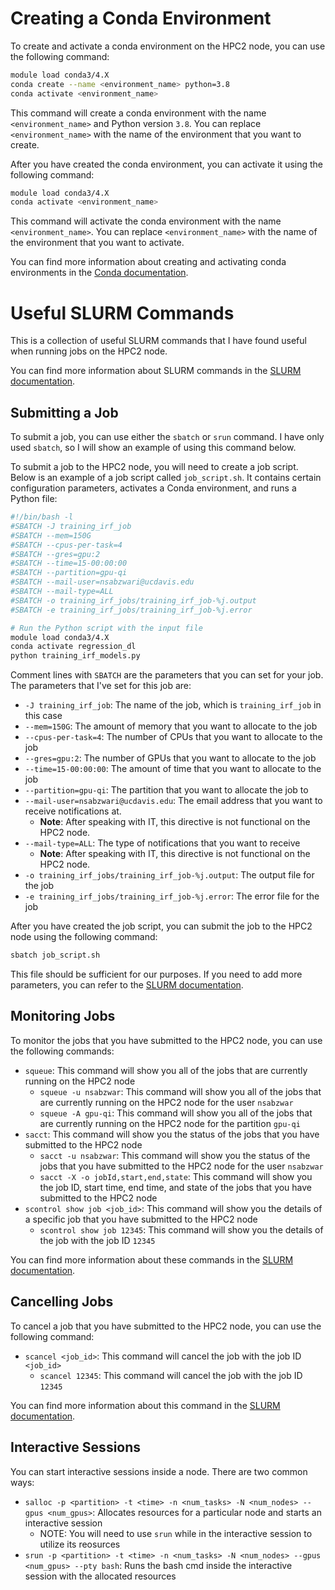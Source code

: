 # Creating a Conda Environment

To create and activate a conda environment on the HPC2 node, you can use the following command:

```bash
module load conda3/4.X
conda create --name <environment_name> python=3.8
conda activate <environment_name>
```

This command will create a conda environment with the name `<environment_name>` and Python version `3.8`. You can replace
`<environment_name>` with the name of the environment that you want to create.

After you have created the conda environment, you can activate it using the following command:

```bash
module load conda3/4.X
conda activate <environment_name>
```

This command will activate the conda environment with the name `<environment_name>`. You can replace `<environment_name>`
with the name of the environment that you want to activate.

You can find more information about creating and activating conda environments in the
[Conda documentation](https://docs.conda.io/projects/conda/en/latest/user-guide/tasks/manage-environments.html).
# Useful SLURM Commands

This is a collection of useful SLURM commands that I have found useful when running jobs on the HPC2 node.

You can find more information about SLURM commands in the [SLURM documentation](https://slurm.schedmd.com/squeue.html).

## Submitting a Job

To submit a job, you can use either the `sbatch` or `srun` command. I have only used `sbatch`, so I will show an example of using this command below.

To submit a job to the HPC2 node, you will need to create a job script. Below is an example of a job script called `job_script.sh`. It contains certain configuration parameters, activates a Conda environment, and runs a Python file:

```bash
#!/bin/bash -l
#SBATCH -J training_irf_job
#SBATCH --mem=150G
#SBATCH --cpus-per-task=4
#SBATCH --gres=gpu:2
#SBATCH --time=15-00:00:00
#SBATCH --partition=gpu-qi
#SBATCH --mail-user=nsabzwari@ucdavis.edu
#SBATCH --mail-type=ALL
#SBATCH -o training_irf_jobs/training_irf_job-%j.output
#SBATCH -e training_irf_jobs/training_irf_job-%j.error

# Run the Python script with the input file
module load conda3/4.X
conda activate regression_dl
python training_irf_models.py
```

Comment lines with `SBATCH` are the parameters that you can set for your job. The parameters that I've set for this job are:

- `-J training_irf_job`: The name of the job, which is `training_irf_job` in this case
- `--mem=150G`: The amount of memory that you want to allocate to the job
- `--cpus-per-task=4`: The number of CPUs that you want to allocate to the job
- `--gres=gpu:2`: The number of GPUs that you want to allocate to the job
- `--time=15-00:00:00`: The amount of time that you want to allocate to the job
- `--partition=gpu-qi`: The partition that you want to allocate the job to
- `--mail-user=nsabzwari@ucdavis.edu`: The email address that you want to receive notifications at.
    - **Note**: After speaking with IT, this directive is not functional on the HPC2 node.
- `--mail-type=ALL`: The type of notifications that you want to receive
    - **Note**: After speaking with IT, this directive is not functional on the HPC2 node.
- `-o training_irf_jobs/training_irf_job-%j.output`: The output file for the job
- `-e training_irf_jobs/training_irf_job-%j.error`: The error file for the job

After you have created the job script, you can submit the job to the HPC2 node using the following command:

```bash
sbatch job_script.sh
```

This file should be sufficient for our purposes. If you need to add more parameters, you can refer to
the [SLURM documentation](https://slurm.schedmd.com/sbatch.html).

## Monitoring Jobs

To monitor the jobs that you have submitted to the HPC2 node, you can use the following commands:

- `squeue`: This command will show you all of the jobs that are currently running on the HPC2 node
    - `squeue -u nsabzwar`: This command will show you all of the jobs that are currently running on the HPC2 node for
      the user `nsabzwar`
    - `squeue -A gpu-qi`: This command will show you all of the jobs that are currently running on the HPC2 node for the
      partition `gpu-qi`
- `sacct`: This command will show you the status of the jobs that you have submitted to the HPC2 node
    - `sacct -u nsabzwar`: This command will show you the status of the jobs that you have submitted to the HPC2 node
      for the user `nsabzwar`
    - `sacct -X -o jobId,start,end,state`: This command will show you the job ID, start time, end time, and state of the
      jobs that you have submitted to the HPC2 node
- `scontrol show job <job_id>`: This command will show you the details of a specific job that you have submitted to the
  HPC2 node
    - `scontrol show job 12345`: This command will show you the details of the job with the job ID `12345`

You can find more information about these commands in the [SLURM documentation](https://slurm.schedmd.com/squeue.html).

## Cancelling Jobs

To cancel a job that you have submitted to the HPC2 node, you can use the following command:

- `scancel <job_id>`: This command will cancel the job with the job ID `<job_id>`
    - `scancel 12345`: This command will cancel the job with the job ID `12345`

You can find more information about this command in the [SLURM documentation](https://slurm.schedmd.com/scancel.html).

## Interactive Sessions

You can start interactive sessions inside a node. There are two common ways:

- `salloc -p <partition> -t <time> -n <num_tasks> -N <num_nodes> --gpus <num_gpus>`: Allocates resources for a particular node and starts an interactive session
    - NOTE: You will need to use `srun` while in the interactive session to utilize its reosurces
- `srun -p <partition> -t <time> -n <num_tasks> -N <num_nodes> --gpus <num_gpus> --pty bash`: Runs the bash cmd inside the interactive session with the allocated resources
